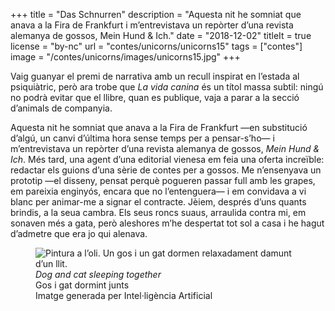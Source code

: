 +++
title = "Das Schnurren"
description = "Aquesta nit he somniat que anava a la Fira de Frankfurt i m’entrevistava un repòrter d’una revista alemanya de gossos, Mein Hund & Ich."
date = "2018-12-02"
titleIt = true
license = "by-nc"
url = "contes/unicorns/unicorns15"
tags = ["contes"]
image = "/contes/unicorns/images/unicorns15.jpg"
+++

Vaig guanyar el premi de narrativa amb un recull inspirat en l’estada al psiquiàtric, però ara trobe que *La vida canina* és un títol massa subtil: ningú no podrà evitar que el llibre, quan es publique, vaja a parar a la secció d’animals de companyia.

Aquesta nit he somniat que anava a la Fira de Frankfurt —en substitució d’algú, un canvi d’última hora sense temps per a pensar-s’ho— i m’entrevistava un repòrter d’una revista alemanya de gossos, *Mein Hund & Ich*. Més tard, una agent d’una editorial vienesa em feia una oferta increïble: redactar els guions d’una sèrie de contes per a gossos. Me n’ensenyava un prototip —el disseny, pensat perquè pogueren passar full amb les grapes, em pareixia enginyós, encara que no l’entenguera— i em convidava a vi blanc per animar-me a signar el contracte. Jèiem, després d’uns quants brindis, a la seua cambra. Els seus roncs suaus, arraulida contra mi, em sonaven més a gata, però aleshores m’he despertat tot sol a casa i he hagut d’admetre que era jo qui alenava.

<figure class="illustration"><img src="/contes/unicorns/images/unicorns15.jpg" alt="Pintura a l’oli. Un gos i un gat dormen relaxadament damunt d’un llit."><figcaption><em>Dog and cat sleeping together</em><br>Gos i gat dormint junts<br><span class="ai-disclaimer">Imatge generada per Intel·ligència Artificial</span></figcaption></figure>

